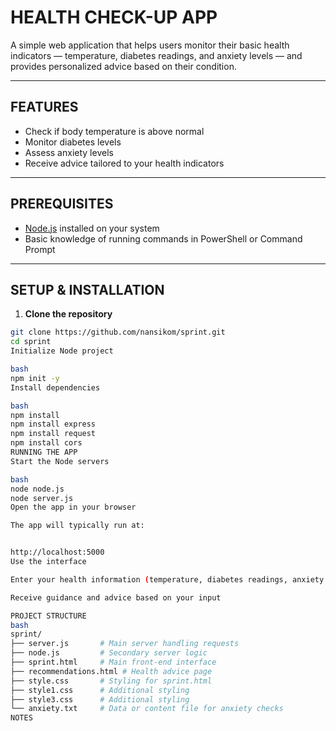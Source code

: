 # HEALTH CHECK-UP APP

A simple web application that helps users monitor their basic health indicators — temperature, diabetes readings, and anxiety levels — and provides personalized advice based on their condition.  

---

## FEATURES

- Check if body temperature is above normal  
- Monitor diabetes levels  
- Assess anxiety levels  
- Receive advice tailored to your health indicators  

---

## PREREQUISITES

- [Node.js](https://nodejs.org/) installed on your system  
- Basic knowledge of running commands in PowerShell or Command Prompt  

---

## SETUP & INSTALLATION

1. **Clone the repository**
```bash
git clone https://github.com/nansikom/sprint.git
cd sprint
Initialize Node project

bash
npm init -y
Install dependencies

bash
npm install
npm install express
npm install request
npm install cors
RUNNING THE APP
Start the Node servers

bash
node node.js
node server.js
Open the app in your browser

The app will typically run at:


http://localhost:5000
Use the interface

Enter your health information (temperature, diabetes readings, anxiety status)

Receive guidance and advice based on your input

PROJECT STRUCTURE
bash
sprint/
├── server.js       # Main server handling requests
├── node.js         # Secondary server logic
├── sprint.html     # Main front-end interface
├── recommendations.html # Health advice page
├── style.css       # Styling for sprint.html
├── style1.css      # Additional styling
├── style3.css      # Additional styling
└── anxiety.txt     # Data or content file for anxiety checks
NOTES
